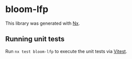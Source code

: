 # bloom-lfp

This library was generated with [Nx](https://nx.dev).

## Running unit tests

Run `nx test bloom-lfp` to execute the unit tests via [Vitest](https://vitest.dev/).
